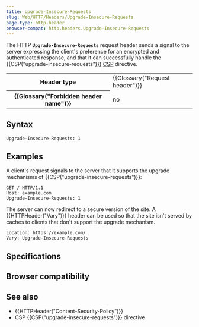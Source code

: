 ```yaml
---
title: Upgrade-Insecure-Requests
slug: Web/HTTP/Headers/Upgrade-Insecure-Requests
page-type: http-header
browser-compat: http.headers.Upgrade-Insecure-Requests
---
```




The HTTP **`Upgrade-Insecure-Requests`** request header sends a signal to the server expressing the client's preference for an encrypted and authenticated response, and that it can successfully handle the {{CSP("upgrade-insecure-requests")}} [CSP](/Web/HTTP/CSP) directive.

<table class="properties">
  <tbody>
    <tr>
      <th scope="row">Header type</th>
      <td>{{Glossary("Request header")}}</td>
    </tr>
    <tr>
      <th scope="row">{{Glossary("Forbidden header name")}}</th>
      <td>no</td>
    </tr>
  </tbody>
</table>

## Syntax

```http
Upgrade-Insecure-Requests: 1
```

## Examples

A client's request signals to the server that it supports the upgrade mechanisms of {{CSP("upgrade-insecure-requests")}}:

```http
GET / HTTP/1.1
Host: example.com
Upgrade-Insecure-Requests: 1
```

The server can now redirect to a secure version of the site. A {{HTTPHeader("Vary")}} header can be used so that the site isn't served by caches to clients that don't support the upgrade mechanism.

```http
Location: https://example.com/
Vary: Upgrade-Insecure-Requests
```

## Specifications



## Browser compatibility



## See also

- {{HTTPHeader("Content-Security-Policy")}}
- CSP {{CSP("upgrade-insecure-requests")}} directive
